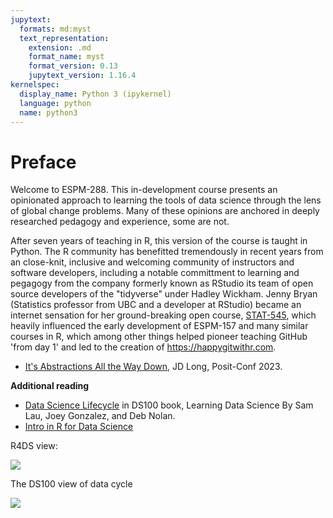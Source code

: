 ```yaml
---
jupytext:
  formats: md:myst
  text_representation:
    extension: .md
    format_name: myst
    format_version: 0.13
    jupytext_version: 1.16.4
kernelspec:
  display_name: Python 3 (ipykernel)
  language: python
  name: python3
---
```


# Preface

Welcome to ESPM-288. This in-development course presents an opinionated approach to learning the tools of data science through the lens of global change problems.  Many of these opinions are anchored in deeply researched pedagogy and experience, some are not.  

After seven years of teaching in R, this version of the course is taught in Python.  The R community has benefitted tremendously in recent years from an close-knit, inclusive and welcoming community of instructors and software developers, including a notable committment to learning and pegagogy from the company formerly known as RStudio its team of open source developers of the "tidyverse" under Hadley Wickham.  Jenny Bryan (Statistics professor from UBC and a developer at RStudio) became an internet sensation for her ground-breaking open course, [STAT-545](https://stat545.com/), which heavily influenced the early development of ESPM-157 and many similar courses in R, which among other things helped pioneer teaching GitHub 'from day 1' and led to the creation of <https://happygitwithr.com>.  


- [It's Abstractions All the Way Down](https://www.youtube.com/watch?v=Pa1PNfoOp-I), JD Long, Posit-Conf 2023.


**Additional reading**

- [Data Science Lifecycle](https://learningds.org/ch/01/lifecycle_intro.html) in DS100 book, Learning Data Science By Sam Lau, Joey Gonzalez, and Deb Nolan.
- [Intro in R for Data Science](https://r4ds.hadley.nz/intro)


R4DS view:

![](https://r4ds.hadley.nz/diagrams/data-science/base.png)

The DS100 view of data cycle

![](https://learningds.org/_images/ds-lifecycle.svg)
